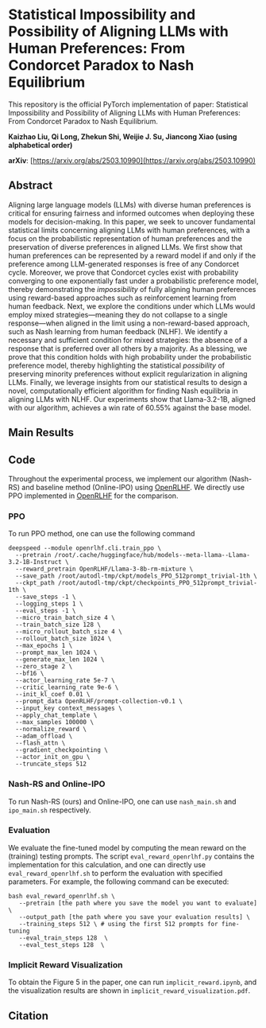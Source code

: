 # Statistical Impossibility and Possibility of Aligning LLMs with Human Preferences: From Condorcet Paradox to Nash Equilibrium

This repository is the official PyTorch implementation of paper: Statistical Impossibility and Possibility of Aligning LLMs with Human Preferences: From Condorcet Paradox to Nash Equilibrium.

**Kaizhao Liu, Qi Long, Zhekun Shi, Weijie J. Su, Jiancong Xiao (using alphabetical order)**

**arXiv**: [https://arxiv.org/abs/2503.10990](https://arxiv.org/abs/2503.10990)

## Abstract

Aligning large language models (LLMs) with diverse human preferences is critical for ensuring
fairness and informed outcomes when deploying these models for decision-making. In this
paper, we seek to uncover fundamental statistical limits concerning aligning LLMs with human
preferences, with a focus on the probabilistic representation of human preferences and the
preservation of diverse preferences in aligned LLMs. We first show that human preferences
can be represented by a reward model if and only if the preference among LLM-generated
responses is free of any Condorcet cycle. Moreover, we prove that Condorcet cycles exist
with probability converging to one exponentially fast under a probabilistic preference model,
thereby demonstrating the *impossibility* of fully aligning human preferences using reward-based
approaches such as reinforcement learning from human feedback. Next, we explore the conditions
under which LLMs would employ mixed strategies—meaning they do not collapse to a single
response—when aligned in the limit using a non-reward-based approach, such as Nash learning
from human feedback (NLHF). We identify a necessary and sufficient condition for mixed
strategies: the absence of a response that is preferred over all others by a majority. As a blessing,
we prove that this condition holds with high probability under the probabilistic preference model,
thereby highlighting the statistical *possibility* of preserving minority preferences without explicit
regularization in aligning LLMs. Finally, we leverage insights from our statistical results to
design a novel, computationally efficient algorithm for finding Nash equilibria in aligning LLMs
with NLHF. Our experiments show that Llama-3.2-1B, aligned with our algorithm, achieves a
win rate of 60.55% against the base model.

## Main Results

## Code

Throughout the experimental process, we implement our algorithm (Nash-RS) and baseline method (Online-IPO) using [OpenRLHF](https://github.com/OpenRLHF/OpenRLHF). We directly use PPO implemented in [OpenRLHF](https://github.com/OpenRLHF/OpenRLHF) for the comparison. 

### PPO

To run PPO method, one can use the following command

```shell
deepspeed --module openrlhf.cli.train_ppo \
  --pretrain /root/.cache/huggingface/hub/models--meta-llama--Llama-3.2-1B-Instruct \
  --reward_pretrain OpenRLHF/Llama-3-8b-rm-mixture \
  --save_path /root/autodl-tmp/ckpt/models_PPO_512prompt_trivial-1th \
  --ckpt_path /root/autodl-tmp/ckpt/checkpoints_PPO_512prompt_trivial-1th \
  --save_steps -1 \
  --logging_steps 1 \
  --eval_steps -1 \
  --micro_train_batch_size 4 \
  --train_batch_size 128 \
  --micro_rollout_batch_size 4 \
  --rollout_batch_size 1024 \
  --max_epochs 1 \
  --prompt_max_len 1024 \
  --generate_max_len 1024 \
  --zero_stage 2 \
  --bf16 \
  --actor_learning_rate 5e-7 \
  --critic_learning_rate 9e-6 \
  --init_kl_coef 0.01 \
  --prompt_data OpenRLHF/prompt-collection-v0.1 \
  --input_key context_messages \
  --apply_chat_template \
  --max_samples 100000 \
  --normalize_reward \
  --adam_offload \
  --flash_attn \
  --gradient_checkpointing \
  --actor_init_on_gpu \
  --truncate_steps 512
```

### Nash-RS and Online-IPO

To run Nash-RS (ours) and Online-IPO, one can use `nash_main.sh` and `ipo_main.sh` respectively.

### Evaluation

We evaluate the fine-tuned model by computing the mean reward on the (training) testing prompts. The script `eval_reward_openrlhf.py` contains the implementation for this calculation, and one can directly use `eval_reward_openrlhf.sh` to perform the evaluation with specified parameters. For example, the following command can be executed:

```shell
bash eval_reward_openrlhf.sh \
   --pretrain [the path where you save the model you want to evaluate] \
   --output_path [the path where you save your evaluation results] \
   --training_steps 512 \ # using the first 512 prompts for fine-tuning
   --eval_train_steps 128  \
   --eval_test_steps 128  \
```

### Implicit Reward Visualization

To obtain the Figure 5 in the paper, one can run `implicit_reward.ipynb`, and the visualization results are shown in `implicit_reward_visualization.pdf`. 

## Citation

